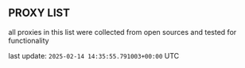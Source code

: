 ## PROXY LIST

all proxies in this list were collected from open sources and tested for functionality

last update: `2025-02-14 14:35:55.791003+00:00` UTC
